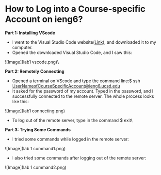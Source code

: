 # How to Log into a Course-specific Account on ieng6?

**Part 1: Installing VScode**
- I went to the Visual Studio Code website([Link](https://code.visualstudio.com)), and downloaded it to my computer.
- Opened the downloaded Visual Studio Code, and I saw this:

![Image](lab1 vscode.png)\


**Part 2: Remotely Connecting**
- Opened a terminal on VScode and type the command line:$ ssh UserNameofCourseSpecificAccount@ieng6.ucsd.edu
- It asked for the password of my account. Typed in the password, and I successfully connected to the remote server. The whole process looks like this:

![Image](lab1 connecting.png)
- To log out of the remote server, type in the command $ exit\


**Part 3: Trying Some Commands**
- I tried some commands while logged in the remote server:

![Image](lab 1 command1.png)
- I also tried some commands after logging out of the remote server:

![Image](lab 1 command2.png)
